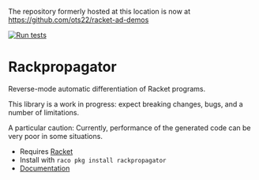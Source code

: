 The repository formerly hosted at this location is now at https://github.com/ots22/racket-ad-demos

[![Run tests](https://github.com/ots22/rackpropagator/actions/workflows/run-tests.yml/badge.svg)](https://github.com/ots22/rackpropagator/actions/workflows/run-tests.yml)

# Rackpropagator

Reverse-mode automatic differentiation of Racket programs.

This library is a work in progress: expect breaking changes, bugs, and
a number of limitations.

A particular caution: Currently, performance of the generated code can
be very poor in some situations.

- Requires [Racket](https://racket-lang.org/)
- Install with `raco pkg install rackpropagator`
- [Documentation](https://www.ostrickson.com/rackpropagator)
